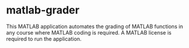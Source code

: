 # matlab-grader
This MATLAB application automates the grading of MATLAB functions in any course where MATLAB coding is required. A MATLAB license is required to run the application.
